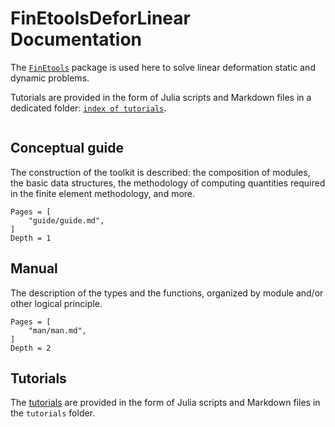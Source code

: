 # FinEtoolsDeforLinear Documentation


The [`FinEtools`](https://petrkryslucsd.github.io/FinEtools.jl/latest/index.html) package is used here to solve linear deformation static and dynamic problems.

Tutorials  are provided in the form of Julia scripts and Markdown files in a dedicated folder: [`index of tutorials`](https://github.com/PetrKryslUCSD/FinEtoolsDeforLinear.jl/blob/main/tutorials/index.md). 

```@contents
```

## Conceptual guide

The construction of the toolkit is described: the composition of modules, the basic data structures, the methodology of computing quantities required in the finite element methodology, and more.

```@contents
Pages = [
    "guide/guide.md",
]
Depth = 1
```

## Manual

The description of the types and the functions, organized by module and/or other logical principle.

```@contents
Pages = [
    "man/man.md",
]
Depth = 2
```

## Tutorials

The [tutorials](https://github.com/PetrKryslUCSD/FinEtoolsDeforLinear.jl) are provided in the form of Julia scripts and Markdown files in the `tutorials` folder. 
